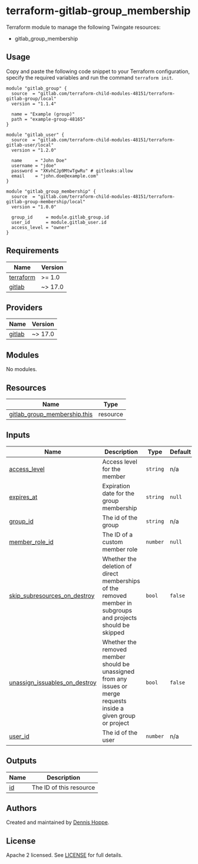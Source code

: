 # terraform-gitlab-group_membership

Terraform module to manage the following Twingate resources:

* gitlab_group_membership

## Usage

Copy and paste the following code snippet to your Terraform configuration,
specify the required variables and run the command `terraform init`.

```hcl
module "gitlab_group" {
  source  = "gitlab.com/terraform-child-modules-48151/terraform-gitlab-group/local"
  version = "1.1.4"

  name = "Example (group)"
  path = "example-group-48165"
}

module "gitlab_user" {
  source  = "gitlab.com/terraform-child-modules-48151/terraform-gitlab-user/local"
  version = "1.2.0"

  name     = "John Doe"
  username = "jdoe"
  password = "XKvhCJp9MtwTgwRu" # gitleaks:allow
  email    = "john.doe@example.com"
}

module "gitlab_group_membership" {
  source  = "gitlab.com/terraform-child-modules-48151/terraform-gitlab-group-membership/local"
  version = "1.0.0"

  group_id     = module.gitlab_group.id
  user_id      = module.gitlab_user.id
  access_level = "owner"
}
```

<!-- BEGIN_TF_DOCS -->
## Requirements

| Name | Version |
|------|---------|
| <a name="requirement_terraform"></a> [terraform](#requirement\_terraform) | >= 1.0 |
| <a name="requirement_gitlab"></a> [gitlab](#requirement\_gitlab) | ~> 17.0 |

## Providers

| Name | Version |
|------|---------|
| <a name="provider_gitlab"></a> [gitlab](#provider\_gitlab) | ~> 17.0 |

## Modules

No modules.

## Resources

| Name | Type |
|------|------|
| [gitlab_group_membership.this](https://registry.terraform.io/providers/gitlabhq/gitlab/latest/docs/resources/group_membership) | resource |

## Inputs

| Name | Description | Type | Default | Required |
|------|-------------|------|---------|:--------:|
| <a name="input_access_level"></a> [access\_level](#input\_access\_level) | Access level for the member | `string` | n/a | yes |
| <a name="input_expires_at"></a> [expires\_at](#input\_expires\_at) | Expiration date for the group membership | `string` | `null` | no |
| <a name="input_group_id"></a> [group\_id](#input\_group\_id) | The id of the group | `string` | n/a | yes |
| <a name="input_member_role_id"></a> [member\_role\_id](#input\_member\_role\_id) | The ID of a custom member role | `number` | `null` | no |
| <a name="input_skip_subresources_on_destroy"></a> [skip\_subresources\_on\_destroy](#input\_skip\_subresources\_on\_destroy) | Whether the deletion of direct memberships of the removed member in subgroups and projects should be skipped | `bool` | `false` | no |
| <a name="input_unassign_issuables_on_destroy"></a> [unassign\_issuables\_on\_destroy](#input\_unassign\_issuables\_on\_destroy) | Whether the removed member should be unassigned from any issues or merge requests inside a given group or project | `bool` | `false` | no |
| <a name="input_user_id"></a> [user\_id](#input\_user\_id) | The id of the user | `number` | n/a | yes |

## Outputs

| Name | Description |
|------|-------------|
| <a name="output_id"></a> [id](#output\_id) | The ID of this resource |
<!-- END_TF_DOCS -->

## Authors

Created and maintained by [Dennis Hoppe](https://gitlab.com/dhoppeIT).

## License

Apache 2 licensed. See [LICENSE](LICENSE) for full details.
